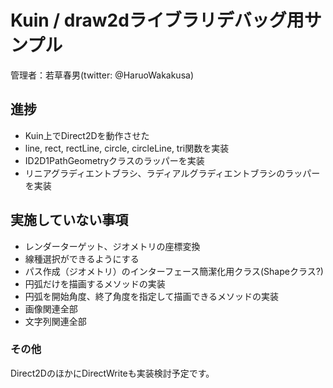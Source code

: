 # Kuin / draw2dライブラリデバッグ用サンプル

管理者：若草春男(twitter: @HaruoWakakusa)

## 進捗

* Kuin上でDirect2Dを動作させた
* line, rect, rectLine, circle, circleLine, tri関数を実装
* ID2D1PathGeometryクラスのラッパーを実装
* リニアグラディエントブラシ、ラディアルグラディエントブラシのラッパーを実装

## 実施していない事項

* レンダーターゲット、ジオメトリの座標変換
* 線種選択ができるようにする
* パス作成（ジオメトリ）のインターフェース簡潔化用クラス(Shapeクラス?)
* 円弧だけを描画するメソッドの実装
* 円弧を開始角度、終了角度を指定して描画できるメソッドの実装
* 画像関連全部
* 文字列関連全部

### その他

Direct2DのほかにDirectWriteも実装検討予定です。
